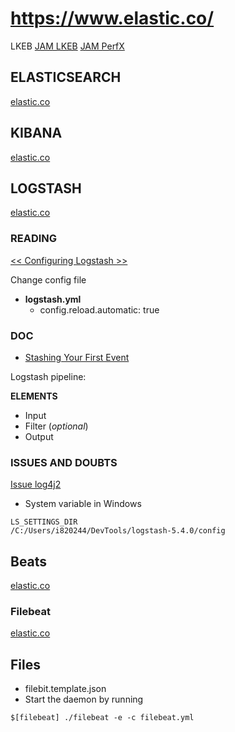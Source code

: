 # https://www.elastic.co/
LKEB
[JAM LKEB](https://jam4.sapjam.com/groups/about_page/oEBlwpGE1ZoWIvrdfgjsRL)
[JAM PerfX](https://jam4.sapjam.com/groups/about_page/pleCfjogSvhtRhOssiLyWl)

## ELASTICSEARCH
[elastic.co](https://www.elastic.co/products/elasticsearch)

## KIBANA
[elastic.co](https://www.elastic.co/products/kibana)

## LOGSTASH
[elastic.co](https://www.elastic.co/products/logstash)

### READING
[<< Configuring Logstash >>](https://www.elastic.co/guide/en/logstash/current/configuration.html)

Change config file
* **logstash.yml**
  * config.reload.automatic: true

### DOC
* [Stashing Your First Event](https://www.elastic.co/guide/en/logstash/current/first-event.html)

Logstash pipeline: 

**ELEMENTS**
* Input
* Filter (_optional_)
* Output

### ISSUES AND DOUBTS

[Issue log4j2](https://discuss.elastic.co/t/info-windows-logstash-and-could-not-find-log4j2-configuration/67633)
* System variable in Windows
```
LS_SETTINGS_DIR
/C:/Users/i820244/DevTools/logstash-5.4.0/config
```
## Beats
[elastic.co](https://www.elastic.co/products/beats)

### Filebeat
[elastic.co](https://www.elastic.co/products/beats/filebeat)

## Files
* filebit.template.json
* Start the daemon by running 
```
$[filebeat] ./filebeat -e -c filebeat.yml
```
